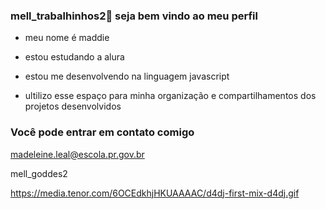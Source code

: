 ### mell_trabalhinhos2🖤 seja bem vindo ao meu perfil

- meu nome é maddie

- estou estudando a alura
- estou me desenvolvendo na linguagem javascript
- ultilizo esse espaço para minha organização e compartilhamentos dos projetos desenvolvidos

### Você pode entrar em contato comigo 

madeleine.leal@escola.pr.gov.br

mell_goddes2


https://media.tenor.com/6OCEdkhjHKUAAAAC/d4dj-first-mix-d4dj.gif
